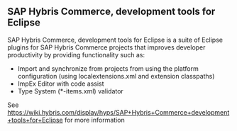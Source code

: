 ## SAP Hybris Commerce, development tools for Eclipse

SAP Hybris Commerce, development tools for Eclipse is a suite of Eclipse
plugins for SAP Hybris Commerce projects that improves developer
productivity by providing functionality such as:
- Import and synchronize from projects from using the platform
configuration (using localextensions.xml and extension classpaths)
- ImpEx Editor with code assist
- Type System (*-items.xml) validator

See https://wiki.hybris.com/display/hyps/SAP+Hybris+Commerce+development+tools+for+Eclipse
for more information
